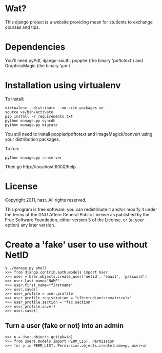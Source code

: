 Wat?
====

This django project is a website providing mean for students to exchange courses and tips.

Dependencies
============

You'll need pyPdf, django-south, poppler (the binary 'pdftotext') and GraphicsMagic (the binary 'gm')

Installation using virtualenv
=============================

To install:

    virtualenv --distribute --no-site-packages ve
    source ve/bin/activate
    pip install -r requirements.txt
    python manage.py syncdb
    python manage.py migrate

You still need to install poppler/pdftotext and ImageMagick/convert using your distribution packages.

To run:

    python manage.py runserver

Then go http://localhost:8000/help

License
=======

Copyright 2011, hast. All rights reserved.

This program is free software: you can redistribute it and/or modify
it under the terms of the GNU Affero General Public License as
published by the Free Software Foundation, either version 3 of the
License, or (at your option) any later version.

Create a 'fake' user to use without NetID
=========================================
    $ ./manage.py shell
    >>> from django.contrib.auth.models import User
    >>> user = User.objects.create_user('netid', 'email', 'password')
    >>> user.last_name="NAME"
    >>> user.first_name="firstname"
    >>> user.save()
    >>> user_profile = user.profile
    >>> user_profile.registration = "ulb:etudiants:<matricul>"
    >>> user_profile.section = "fac:section"
    >>> user_profile.save()
    >>> user.save()

Turn a user (fake or not) into an admin
---------------------------------------
    >>> u = User.objects.get(pk=id)
    >>> from users.models import PERM_LIST, Permission
    >>> for p in PERM_LIST: Permission.objects.create(name=p, user=u)
